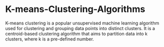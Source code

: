 # K-means-Clustering-Algorithms
K-means clustering is a popular unsupervised machine learning algorithm used for clustering and grouping data points into distinct clusters. It is a centroid-based clustering algorithm that aims to partition data into k clusters, where k is a pre-defined number.
